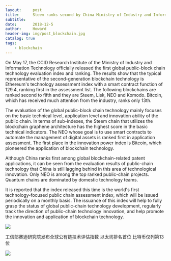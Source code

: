 ```yaml
---
layout:     post
title:      Steem ranks second by China Ministry of Industry and Information
subtitle:   
date:       2018-12-5
author:     Howard
header-img: img/post_blockchain.jpg
catalog: true
tags:
    - blockchain
---
```


On May 17, the CCID Research Institute of the Ministry of Industry and Information Technology officially released the first global public-block chain technology evaluation index and ranking. The results show that the typical representative of the second-generation blockchain technology is Ethereum's technology assessment index with a smart contract function of 129.4, ranking first in the assessment list. The following  blockchains are ranked second to fifth and they are Steem, Lisk, NEO and Komodo. Bitcoin, which has received much attention from the industry, ranks only 13th.



The evaluation of the global public-block chain technology mainly focuses on the basic technical level, application level and innovation ability of the public chain. In terms of sub-indexes, the Steem chain that utilizes the blockchain graphene architecture has the highest score in the basic technical indicators. The NEO whose goal is to use smart contracts to automate the management of digital assets is ranked first in application assessment. The first place in the innovation power index is Bitcoin, which pioneered the application of blockchain technology.



Although China ranks first among global blockchain-related patent applications, it can be seen from the evaluation results of public-chain technology that China is still lagging behind in this area of technological innovation. Only NEO is among the top ranked public-chain projects. Quantum chains are dominated by domestic technology teams.



It is reported that the index released this time is the world's first technology-focused public chain assessment index, which will be issued periodically on a monthly basis. The issuance of this index will help to fully grasp the status of global public-chain technology development, regularly track the direction of public-chain technology innovation, and help promote the innovation and application of blockchain technology.



![](https://steemitimages.com/DQmZHoLgJF5r3Cak7R8StfHQ3jM34dMrSYy1xAWwBa3xhav/image.png)


工信部赛迪研究院发布全球公有链技术评估指数     以太坊排名首位 比特币仅列第13位

![](https://steemitimages.com/DQmaCRYHbgP7d3y2RPV61qEa3xKcBydf8jRs7Yyec9KvU1x/image.png)